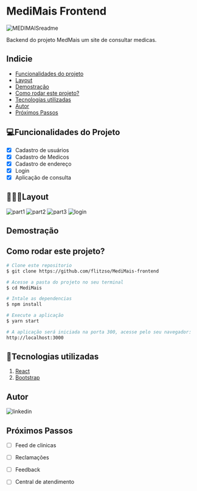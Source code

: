 # MediMais Frontend #
![MEDIMAISreadme](https://github.com/flitzso/MediMais-frontend/assets/106411702/57643052-a104-44af-83db-9220bdce72d0)

Backend do projeto MedMais um site de consultar medicas.

## Indicie 
- <a href="#funcionalidades">Funcionalidades do projeto</a>
- <a href="#layout">Layout</a>
- <a href="#demostracao">Demostração</a>
- <a href="#rodar">Como rodar este projeto?</a>
- <a href="#tecnologias-utilizadas">Tecnologias utilizadas</a>
- <a href="#autor">Autor</a>
- <a href="#passos">Próximos Passos</a>

## 💻Funcionalidades do Projeto 

- [x] Cadastro de usuários
- [x] Cadastro de Medicos
- [x] Cadastro de endereço
- [x] Login
- [x] Aplicação de consulta

## 👨🏻‍💻Layout 
![part1](https://github.com/flitzso/MediMais-frontend/assets/106411702/86abffd8-4eb1-4e1c-ac27-acec93a69b67)
![part2](https://github.com/flitzso/MediMais-frontend/assets/106411702/d3a065a8-4919-4edd-8f1d-6a07d417a53b)
![part3](https://github.com/flitzso/MediMais-frontend/assets/106411702/d472aabc-5bc8-47f1-9bb3-a74034396ed4)
![login](https://github.com/flitzso/MediMais-frontend/assets/106411702/709c3a41-2cbd-4661-99f6-4a57b9222f18)


## Demostração ##


## Como rodar este projeto? 

```bash
# Clone este repositorio
$ git clone https://github.com/flitzso/MediMais-frontend

# Acesse a pasta do projeto no seu terminal
$ cd MediMais

# Intale as dependencias 
$ npm install

# Execute a aplicação
$ yarn start

# A aplicação será iniciada na porta 300, acesse pelo seu navegador:
http://localhost:3000
```
## 🔧Tecnologias utilizadas
1. [React](https://react.dev/)
2. [Bootstrap](https://getbootstrap.com/)
## Autor
![linkedin](https://github.com/flitzso/MediMais-frontend/assets/106411702/8a8c24e2-b8d6-4347-8724-9b7b79d38c91)

## Próximos Passos 

- [ ] Feed de clinicas 
- [ ] Reclamações
- [ ] Feedback 
- [ ] Central de atendimento

